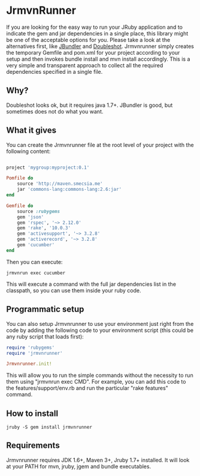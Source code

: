 # JrmvnRunner

If you are looking for the easy way to run your JRuby application and to indicate the gem and jar dependencies in a
single place, this library might be one of the acceptable options for you. Please take a look at the alternatives
first, like [JBundler](https://github.com/mkristian/jbundler) and [Doubleshot](https://github.com/sam/doubleshot).
Jrmvnrunner simply creates the temporary Gemfile and pom.xml for your project according to your setup and then
invokes bundle install and mvn install accordingly. This is a very simple and transparent approach to collect all the
required dependencies specified in a single file.

## Why?

Doubleshot looks ok, but it requires java 1.7+. JBundler is good, but sometimes does not do what you want.

## What it gives

You can create the Jrmvnrunner file at the root level of your project with the following content:

```ruby

project 'mygroup:myproject:0.1'

Pomfile do
    source 'http://maven.smecsia.me'
    jar 'commons-lang:commons-lang:2.6:jar'
end

Gemfile do
    source :rubygems
    gem 'json'
    gem 'rspec', '~> 2.12.0'
    gem 'rake', '10.0.3'
    gem 'activesupport', '~> 3.2.8'
    gem 'activerecord', '~> 3.2.8'
    gem 'cucumber'
end

```

Then you can execute:

```
jrmvnrun exec cucumber
```

This will execute a command with the full jar dependencies list in the classpath,
so you can use them inside your ruby code.

## Programmatic setup

You can also setup Jrmvnrunner to use your environment just right from the code by adding the following code to your
environment script (this could be any ruby script that loads first):

```ruby
require 'rubygems'
require 'jrmvnrunner'

Jrmvnrunner.init!
```

This will allow you to run the simple commands without the necessity to run them using "jrmvnrun exec CMD". For
example, you can add this code to the features/support/env.rb and run the particular "rake features" command.

## How to install

```
jruby -S gem install jrmvnrunner
```

## Requirements

Jrmvnrunner requires JDK 1.6+, Maven 3+, Jruby 1.7+ installed. It will look at your PATH for mvn, jruby,
jgem and bundle executables.